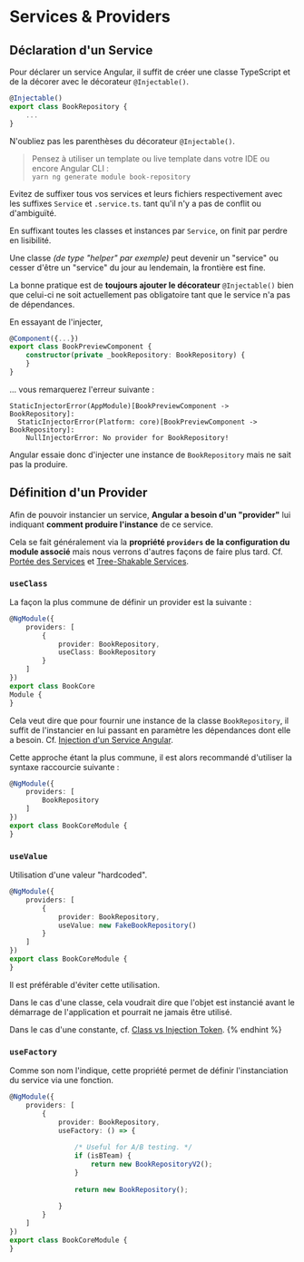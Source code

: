 # Services & Providers

## Déclaration d'un Service

Pour déclarer un service Angular, il suffit de créer une classe TypeScript et de la décorer avec le décorateur `@Injectable()`.


```typescript
@Injectable()
export class BookRepository {
    ...
}
```


N'oubliez pas les parenthèses du décorateur `@Injectable()`.


> Pensez à utiliser un template ou live template dans votre IDE ou encore Angular CLI :  
> `yarn ng generate module book-repository`


Evitez de suffixer tous vos services et leurs fichiers respectivement avec les suffixes `Service` et `.service.ts`. tant qu'il n'y a pas de conflit ou d'ambiguïté.

En suffixant toutes les classes et instances par `Service`, on finit par perdre en lisibilité.

Une classe _\(de type "helper" par exemple\)_ peut devenir un "service" ou cesser d'être un "service" du jour au lendemain, la frontière est fine. 


La bonne pratique est de **toujours ajouter le décorateur** `@Injectable()` bien que celui-ci ne soit actuellement pas obligatoire tant que le service n'a pas de dépendances.


En essayant de l'injecter, 


```typescript
@Component({...})
export class BookPreviewComponent {
    constructor(private _bookRepository: BookRepository) {
    }
}
```


... vous remarquerez l'erreur suivante :

```text
StaticInjectorError(AppModule)[BookPreviewComponent -> BookRepository]: 
  StaticInjectorError(Platform: core)[BookPreviewComponent -> BookRepository]: 
    NullInjectorError: No provider for BookRepository!
```

Angular essaie donc d'injecter une instance de `BookRepository` mais ne sait pas la produire.

## Définition d'un Provider

Afin de pouvoir instancier un service, **Angular a besoin d'un "provider"** lui indiquant **comment produire l'instance** de ce service.

Cela se fait généralement via la **propriété `providers` de la configuration du module associé** mais nous verrons d'autres façons de faire plus tard. Cf. [Portée des Services](portee-des-services.md) et [Tree-Shakable Services](tree-shakable-services.md).

### `useClass`

La façon la plus commune de définir un provider est la suivante :


```typescript
@NgModule({
    providers: [
        {
            provider: BookRepository,
            useClass: BookRepository
        }
    ]
})
export class BookCore
Module {
}
```


Cela veut dire que pour fournir une instance de la classe `BookRepository`, il suffit de l'instancier en lui passant en paramètre les dépendances dont elle a besoin. Cf. [Injection d'un Service Angular](injection-dun-service-angular.md).

Cette approche étant la plus commune, il est alors recommandé d'utiliser la syntaxe raccourcie suivante :


```typescript
@NgModule({
    providers: [
        BookRepository
    ]
})
export class BookCoreModule {
}
```


### `useValue`

Utilisation d'une valeur "hardcoded".


```typescript
@NgModule({
    providers: [
        {
            provider: BookRepository,
            useValue: new FakeBookRepository()
        }
    ]
})
export class BookCoreModule {
}
```


Il est préférable d'éviter cette utilisation.

Dans le cas d'une classe, cela voudrait dire que l'objet est instancié avant le démarrage de l'application et pourrait ne jamais être utilisé.

Dans le cas d'une constante, cf. [Class vs Injection Token](class-vs-injection-token.md).
{% endhint %}

### `useFactory`

Comme son nom l'indique, cette propriété permet de définir l'instanciation du service via une fonction.


```typescript
@NgModule({
    providers: [
        {
            provider: BookRepository,
            useFactory: () => {
            
                /* Useful for A/B testing. */
                if (isBTeam) {
                    return new BookRepositoryV2();
                }
                
                return new BookRepository();
                
            }
        }
    ]
})
export class BookCoreModule {
}
```





